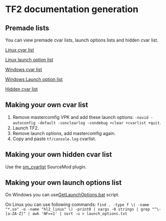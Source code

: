 # TF2 documentation generation

## Premade lists

You can view premade cvar lists, launch options lists and  hidden cvar list.

[Linux cvar list](https://docs.mastercomfig.com/en/latest/tf2/cvarlist_linux)

[Linux launch option list](https://docs.mastercomfig.com/en/latest/tf2/cvarlist_linux)

[Windows cvar list](https://docs.mastercomfig.com/en/latest/tf2/cvarlist_win)

[Windows Launch option list](https://docs.mastercomfig.com/en/latest/tf2/launchopts_win)

[Hidden cvar list](https://docs.mastercomfig.com/en/latest/tf2/hiddencvars)

## Making your own cvar list

1. Remove mastercomfig VPK and add these launch options: `-novid -autoconfig -default -conclearlog -condebug +clear +cvarlist +quit`.
2. Launch TF2.
3. Remove launch options, add mastercomfig again.
4. Copy and paste `tf/console.log` cvarlist.

## Making your own hidden cvar list

Use the [sm_cvarlist](https://forums.alliedmods.net/showthread.php?p=1298262) SourceMod plugin.

## Making your own launch options list

On Windows you can use[GetLaunchOptions.bat](https://github.com/AveYo/D-OPTIMIZER/blob/archive/GetLaunchOptions.bat) script.

On Linux you can use following commands: `find . -type f \( -name "*.so" -o -name "hl2_linux" \) -print0 | xargs -0 strings | grep "^\-[a-ZA-Z]" | awk 'NF==1' | sort -u > launch_options.txt`
